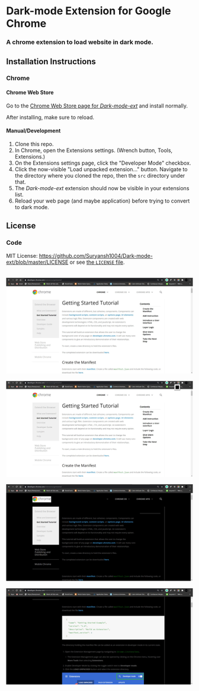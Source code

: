 # Dark-mode Extension for Google Chrome

### A chrome extension to load website in dark mode.

## Installation Instructions

### Chrome

#### Chrome Web Store

Go to the [Chrome Web Store page for *Dark-mode-ext*](https://github.com/Suryansh1004/Dark-mode-ext) and install normally.

After installing, make sure to reload.

#### Manual/Development

1. Clone this repo.
2. In Chrome, open the Extensions settings. (Wrench button, Tools, Extensions.)
3. On the Extensions settings page, click the "Developer Mode" checkbox.
4. Click the now-visible "Load unpacked extension…" button. Navigate to the directory where you cloned the repo, then the `src` directory under that.
5. The *Dark-mode-ext* extension should now be visible in your extensions list.
6. Reload your web page (and maybe application) before trying to convert to dark mode.


## License

### Code

MIT License: https://github.com/Suryansh1004/Dark-mode-ext/blob/master/LICENSE or see [the `LICENSE` file](https://github.com/Suryansh1004/Dark-mode-ext/blob/master/LICENSE).
<br><br><br>
<img src="1.jpg"><br><br> 
<img src="2.jpg"><br><br>
<img src="3.jpg"><br><br>
<img src="4.jpg"><br><br>

